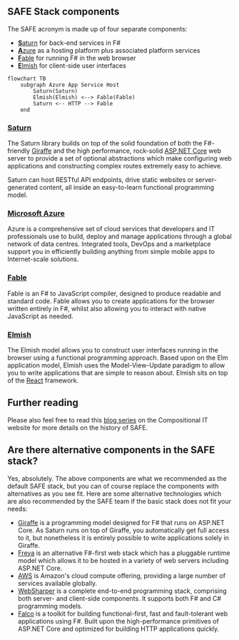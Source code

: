 ## SAFE Stack components

The SAFE acronym is made up of four separate components:

* [**S**aturn](#saturn) for back-end services in F#
* [**A**zure](#microsoft-azure) as a hosting platform plus associated platform services
* [**F**able](#fable) for running F# in the web browser
* [**E**lmish](#elmish) for client-side user interfaces

```mermaid
flowchart TB
    subgraph Azure App Service Host
        Saturn(Saturn)
        Elmish(Elmish) <--> Fable(Fable)
        Saturn <-- HTTP --> Fable
    end
```


### [Saturn](component-saturn.md)
The Saturn library builds on top of the solid foundation of both the F#-friendly [Giraffe](https://github.com/giraffe-fsharp/Giraffe) and the high performance, rock-solid [ASP.NET Core](https://docs.microsoft.com/en-us/aspnet/core/?view=aspnetcore-2.1) web server to provide a set of optional abstractions which make configuring web applications and constructing complex routes extremely easy to achieve.

Saturn can host RESTful API endpoints, drive static websites or server-generated content, all inside an easy-to-learn functional programming model.

### [Microsoft Azure](component-azure.md)
Azure is a comprehensive set of cloud services that developers and IT professionals use to build, deploy and manage applications through a global network of data centres. Integrated tools, DevOps and a marketplace support you in efficiently building anything from simple mobile apps to Internet-scale solutions.

### [Fable](component-fable.md)
Fable is an F# to JavaScript compiler, designed to produce readable and standard code. Fable allows you to create applications for the browser written entirely in F#, whilst also allowing you to interact with native JavaScript as needed.

### [Elmish](component-elmish.md)
The Elmish model allows you to construct user interfaces running in the browser using a functional programming approach. Based upon on the Elm application model, Elmish uses the Model-View-Update paradigm to allow you to write applications that are simple to reason about. Elmish sits on top of the [React](https://reactjs.org/) framework.

## Further reading

Please also feel free to read this [blog series](https://compositional-it.com/blog/2017/09-22-safe-release/index.html) on the Compositional IT website for more details on the history of SAFE.

## Are there alternative components in the SAFE stack?
Yes, absolutely. The above components are what we recommended as the default SAFE stack, but you can of course replace the components with alternatives as you see fit. Here are some alternative technologies which are also recommended by the SAFE team if the basic stack does not fit your needs:

* [Giraffe](https://github.com/giraffe-fsharp/Giraffe) is a programming model designed for F# that runs on ASP.NET Core. As Saturn runs on top of Giraffe, you automatically get full access to it, but nonetheless it is entirely possible to write applications solely in Giraffe.
* [Freya](https://github.com/xyncro/freya) is an alternative F#-first web stack which has a pluggable runtime model which allows it to be hosted in a variety of web servers including ASP.NET Core.
* [AWS](https://aws.amazon.com/) is Amazon's cloud compute offering, providing a large number of services available globally.
* [WebSharper](http://websharper.com/) is a complete end-to-end programming stack, comprising both server- and client-side components. It supports both F# and C# programming models.
* [Falco](https://github.com/pimbrouwers/Falco) is a toolkit for building functional-first, fast and fault-tolerant web applications using F#. Built upon the high-performance primitives of ASP.NET Core and optimized for building HTTP applications quickly.
